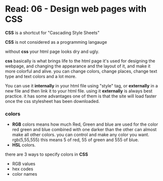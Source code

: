 # Read: 06 - Design web pages with CSS

**CSS** is a shortcut for "Cascading Style Sheets"

**CSS** is not considered as a programming langauge

without **css** your html page looks dry and ugly.

**css** basically is what brings life to the html page
it's used for designing the webpage, and changing the appearance and the layout of it, and make it more colorful and alive.
you can change colors, change places, change text type and  text colors and a lot more.

You can use it **internally** in your html file using "style" tag, or **externally** in a new file and then link it to your html file.
using it **externally** is always best practice.
it has some advantages one of them is that the site will load faster once the css stylesheet has been downloaded.

### colors
- **RGB** colors means how much Red, Green and blue are used for the color
red green and blue combined with one darker than the other can almost make all other colors. you can control and make any color you want.
rgb(5,55,555)
this means 5 of red, 55 of green and 555 of blue.
- **HSL** colors.

there are 3 ways to specify colors in **CSS**
- RGB values
- hex codes
- color names